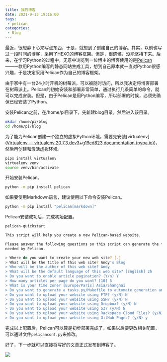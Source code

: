 ```yaml
---
title: 我的博客
date: 2021-9-13 19:16:00
tags: 
 - pelican
categories: 
 - Blog
---
```


最近，很想静下心来写点东西，于是，就想到了创建自己的博客。其实，以前也写过一段时间的博客，采用了HEXO的博客框架。但是，很遗憾，没能坚持下来。后来，在学习Python的过程中，无意中浏览到一位博主的博客使用的是[Pelican](https://blog.getpelican.com/) ——一款用Python编写的静态网站生成工具，想到自己原本就一直对Python很感兴趣，于是决定采用Pelican作为自己的博客框架。

由于家中有一台24小时开机的树莓派，可以被随时访问，所以我决定将博客部署在树莓派上。Pelican的初始安装和部署非常简单，通过执行几条简单的命令，就可以完成安装。但是，由于Pelican是用Python编写，所以部署的时候，必须先确保已经安装了Python。

安装Pelican之前，在/home/pi目录下，先新建blog目录，然后进入该目录。

```bash
mkdir /home/pi/blog
cd /home/pi/blog
```

为了能为Pelican创建一个独立的虚拟Python环境，需要先安装[virtualenv]([Virtualenv — virtualenv 20.7.3.dev3+g19cd823 documentation (pypa.io)](https://virtualenv.pypa.io/en/latest/))，然后再创建和激活虚拟环境。

```bash
pipx install virtualenv
virtualenv venv
source venv/bin/activate
```

<!-- more -->

开始安装Pelican。

```bash
python -m pip install pelican
```

如果要使用Markdown语言，建议使用以下命令安装Pelican。

```bash
python -m pip install "pelican[markdown]"
```

Pelican安装成功后，完成初始配置。

```bash
pelican-quickstart

This script will help you create a new Pelican-based website.

Please answer the following questions so this script can generate the files
needed by Pelican.

> Where do you want to create your new web site? [.]
> What will be the title of this web site? Andy's Blog		           //博客的站点名称
> Who will be the author of this web site? Andy						   //博客的作者名称
> What will be the default language of this web site? [English] zh     //博客的语言，zh为中文
> Do you want to enable article pagination? (Y/n) Y
> How many articles per page do you want? [10] 5
> What is your time zone? [Europe/Paris] Asia/Shanghai
> Do you want to generate a tasks.py/Makefile to automate generation and publishing? (Y/n) Y
> Do you want to upload your website using FTP? (y/N) N
> Do you want to upload your website using SSH? (y/N) N
> Do you want to upload your website using Dropbox? (y/N) N
> Do you want to upload your website using S3? (y/N) N
> Do you want to upload your website using Rackspace Cloud Files? (y/N) N
> Do you want to upload your website using GitHub Pages? (y/N) y
```

完成以上配置后，Pelican可以算是初步部署完成了，如果以后要更改相关配置，可以通过文件`pelicanconf.py`来修改。

好了，下一步就可以直接将写好的文章正式发布到博客了。

![](20230307150931.png)
